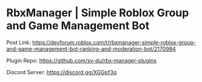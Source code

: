 # RbxManager | Simple Roblox Group and Game Management Bot

Post Link: https://devforum.roblox.com/t/rbxmanager-simple-roblox-group-and-game-management-bot-ranking-and-moderation-bot/2170984

Plugin Repo: https://github.com/sv-du/rbx-manager-plugins

Discord Server: https://discord.gg/XGGpf3q
